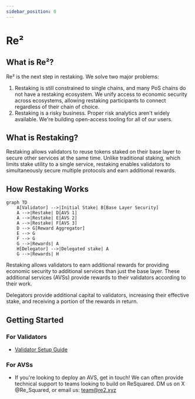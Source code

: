 ```yaml
---
sidebar_position: 0
---
```


# Re²

## What is Re²?

Re² is the next step in restaking. We solve two major problems:

1. Restaking is still constrained to single chains, and many PoS chains do not have a restaking ecosystem. We unify access to economic security across ecosystems, allowing restaking participants to connect regardless of their chain of choice.
2. Restaking is a risky business. Proper risk analytics aren't widely available. We're building open-access tooling for all of our users.

## What is Restaking?

Restaking allows validators to reuse tokens staked on their base layer to secure other services at the same time. Unlike traditional staking, which limits stake utility to a single service, restaking enables validators to simultaneously secure multiple protocols and earn additional rewards.

## How Restaking Works

```mermaid
graph TD
    A[Validator] -->|Initial Stake| B[Base Layer Security]
    A -->|Restake| D[AVS 1]
    A -->|Restake| E[AVS 2]
    A -->|Restake| F[AVS 3]
    D --> G[Reward Aggregator]
    E --> G
    F --> G
    G -->|Rewards| A
    H[Delegator] -->|Delegated stake| A
    G -->|Rewards| H
```

Restaking allows validators to earn additional rewards for providing economic security to additional services than just the base layer. These additional services (AVSs) provide rewards to their validators according to their work.

Delegators provide additional capital to validators, increasing their effective stake, and receiving a portion of the rewards in return.

## Getting Started

### For Validators

* [Validator Setup Guide](guides/validator-setup.md)

### For AVSs

* If you're looking to deploy an AVS, get in touch! We can often provide technical support to teams looking to build on ReSquared. DM us on X @Re\_Squared, or email us: team@re2.xyz
